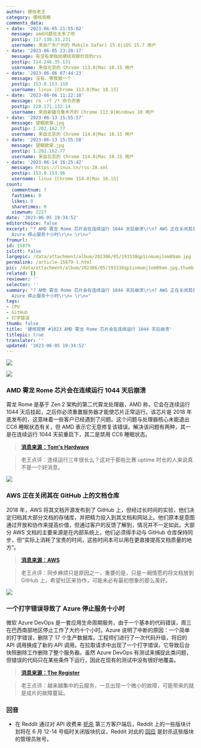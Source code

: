 ```yaml
---
author: 硬核老王
category: 硬核观察
comments_data:
- date: '2023-06-05 21:55:02'
  message: amd问题也太多了吧
  postip: 117.136.33.231
  username: 来自广东广州的 Mobile Safari 15.6|iOS 15.7 用户
- date: '2023-06-05 23:28:17'
  message: 有没有单独给硬核观察栏目的rss
  postip: 114.246.35.131
  username: 来自北京的 Chrome 113.0|Mac 10.15 用户
- date: '2023-06-06 07:44:23'
  message: 没有，等我做一个
  postip: 153.0.153.110
  username: linux [Chrome 113.0|Mac 10.15]
- date: '2023-06-06 11:22:10'
  message: rm -rf /* 命令厉害
  postip: 220.171.132.14
  username: 来自新疆乌鲁木齐的 Chrome 113.0|Windows 10 用户
- date: '2023-06-13 15:55:57'
  message: 望眼欲穿.jpg
  postip: 1.202.162.77
  username: 来自北京的 Chrome 114.0|Mac 10.15 用户
- date: '2023-06-13 15:55:58'
  message: 望眼欲穿.jpg
  postip: 1.202.162.77
  username: 来自北京的 Chrome 114.0|Mac 10.15 用户
- date: '2023-06-14 16:25:42'
  message: https://linux.cn/rss-28.xml
  postip: 153.0.153.96
  username: linux [Chrome 114.0|Mac 10.15]
count:
  commentnum: 7
  favtimes: 0
  likes: 0
  sharetimes: 0
  viewnum: 2227
date: '2023-06-05 19:34:52'
editorchoice: false
excerpt: "? AMD 霄龙 Rome 芯片会在连续运行 1044 天后崩溃\r\n? AWS 正在关闭其在 GitHub 上的文档仓库\r\n? 一个打字错误导致了
  Azure 停止服务十小时\r\n» \r\n»"
fromurl: ''
id: 15879
islctt: false
largepic: /data/attachment/album/202306/05/193338qp1inmumj1om89am.jpg
permalink: /article-15879-1.html
pic: /data/attachment/album/202306/05/193338qp1inmumj1om89am.jpg.thumb.jpg
related: []
reviewer: ''
selector: ''
summary: "? AMD 霄龙 Rome 芯片会在连续运行 1044 天后崩溃\r\n? AWS 正在关闭其在 GitHub 上的文档仓库\r\n? 一个打字错误导致了
  Azure 停止服务十小时\r\n» \r\n»"
tags:
- CPU
- GitHub
- 打字错误
thumb: false
title: '硬核观察 #1023 AMD 霄龙 Rome 芯片会在连续运行 1044 天后崩溃'
titlepic: true
translator: ''
updated: '2023-06-05 19:34:52'
---
```


![](/data/attachment/album/202306/05/193338qp1inmumj1om89am.jpg)


![](/data/attachment/album/202306/05/193350oh31fm0ro5fl131h.jpg)


### AMD 霄龙 Rome 芯片会在连续运行 1044 天后崩溃


霄龙 Rome 是基于 Zen 2 架构的第二代霄龙处理器，AMD 称，它会在连续运行 1044 天后挂起，之后你必须重置服务器才能使芯片正常运行。该芯片是 2018 年底发布的，这意味着一些客户已经遇到了问题。这个问题与处理器核心未能退出 CC6 睡眠状态有关，但 AMD 表示它无意修复该错误。解决该问题有两种，其一是在连续运行 1044 天前重启下，其二是禁用 CC6 睡眠状态。



> 
> **[消息来源：Tom's Hardware](https://www.tomshardware.com/news/amds-epyc-rome-chips-could-hang-after-1044-days-of-uptime)**
> 
> 
> 



> 
> 老王点评：连续运行三年很长么？这对于那些比赛 uptime 时长的人来说真不是一个好消息。
> 
> 
> 


![](/data/attachment/album/202306/05/193403pwxsyvx57e4v72bb.jpg)


### AWS 正在关闭其在 GitHub 上的文档仓库


2018 年，AWS 将其文档开源发布到了 GitHub 上，但经过长时间的实验，他们决定归档其大部分文档的存储库，并把精力投入到其文档和网站上。他们原本是意图通过开放和协作来提高价值，但通过客户的反馈了解到，情况并不一定如此。大部分 AWS 文档的主要来源是在内部系统上，他们必须得手动与 GitHub 仓库保持同步，但“实际上消耗了宝贵的时间，这些时间本可以用在更直接提高文档质量的地方”。



> 
> **[消息来源：AWS](https://aws.amazon.com/cn/blogs/aws/retiring-the-aws-documentation-on-github/)**
> 
> 
> 



> 
> 老王点评：同步麻烦只是原因之一，重要的是，只是一厢情愿的将文档放到 GitHub 上，希望社区来协作，可能未必有最初想象的那么美好。
> 
> 
> 


![](/data/attachment/album/202306/05/193418cqppiyr5zfolbr4l.jpg)


### 一个打字错误导致了 Azure 停止服务十小时


微软 Azure DevOps 是一套应用生命周期服务，由于一个基本的代码错误，周三在巴西南部地区停止工作了大约十个小时。Azure 说明了中断的原因：一个简单的打字错误，删除了 17 个生产数据库。工程师们进行了一次代码升级，将旧的 API 调用换成了新的 API 调用。在拉取请求中出现了一个打字错误，它导致后台快照删除工作删除了整个服务器。虽然 Azure DevOps 有测试来捕捉此类问题，但错误的代码只在某些条件下运行，因此在现有的测试中没有很好地覆盖。



> 
> **[消息来源：The Register](https://www.theregister.com/2023/06/03/microsoft_azure_outage_brazil)**
> 
> 
> 



> 
> 老王点评：越来越集中的云服务，一旦出现一个微小的故障，可能带来的就是成片的故障蔓延。
> 
> 
> 


### 回音


* 在 Reddit 通过对 API 收费来 [扼杀](/article-15871-1.html) 第三方客户端后，Reddit 上的一些版块计划将在 6 月 12-14 号临时关闭版块抗议，Reddit 对此的 [回应](https://news.ycombinator.com/item?id=36192312) 是封杀这些版块的管理员账号。